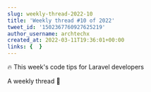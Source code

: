 ```yaml
---
slug: weekly-thread-2022-10
title: 'Weekly thread #10 of 2022'
tweet_id: '1502367760927625219'
author_username: archtechx
created_at: 2022-03-11T19:36:01+00:00
links: {  }
---
```

🔥 This week's code tips for Laravel developers

A weekly thread 🧵